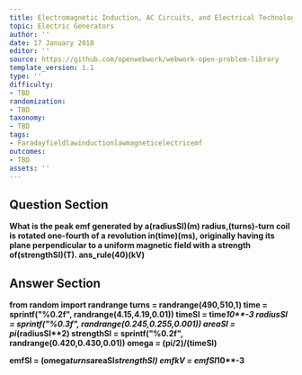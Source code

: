 ```yaml
---
title: Electromagnetic Induction, AC Circuits, and Electrical Technologies
topic: Electric Generators
author: ''
date: 17 January 2018
editor: ''
source: https://github.com/openwebwork/webwork-open-problem-library
template_version: 1.1
type: ''
difficulty:
- TBD
randomization:
- TBD
taxonomy:
- TBD
tags:
- Faradayfieldlawinductionlawmagneticelectricemf
outcomes:
- TBD
assets: ''
---
```


## Question Section 

<b>
What is the peak emf generated by a(radiusSI)(m) radius,(turns)-turn coil is rotated one-fourth of a revolution in(time)(ms), originally having its plane perpendicular to a uniform magnetic field with a strength of(strengthSI)(T).
ans_rule(40)(kV)



## Answer Section

from random import randrange
turns = randrange(490,510,1)
time = sprintf("%0.2f", randrange(4.15,4.19,0.01))
timeSI = time*10**-3
radiusSI = sprintf("%0.3f", randrange(0.245,0.255,0.001))
areaSI = pi*(radiusSI**2)
strengthSI = sprintf("%0.2f", randrange(0.420,0.430,0.01))
omega = (pi/2)/(timeSI)

emfSI = (omega*turns*areaSI*strengthSI)
emfkV = emfSI*10**-3